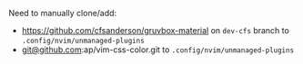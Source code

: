 Need to manually clone/add:
- https://github.com/cfsanderson/gruvbox-material on `dev-cfs` branch to `.config/nvim/unmanaged-plugins`
- git@github.com:ap/vim-css-color.git to `.config/nvim/unmanaged-plugins`
